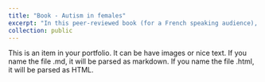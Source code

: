 ```yaml
---
title: "Book - Autism in females"
excerpt: "In this peer-reviewed book (for a French speaking audience), I introduce a social, epistemological, and historical perspective, while providing an overview of psychological and neuroscience research on autism in females. I also reflect on the challenges and complexities of autism diagnosis. Expert insights and testimonies from autisic females are interwoven with clinical views and the latest scientific findings. 1<br/><img src='/images/book1.jpg'>"
collection: public
---
```


This is an item in your portfolio. It can be have images or nice text. If you name the file .md, it will be parsed as markdown. If you name the file .html, it will be parsed as HTML. 
